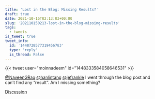 ```yaml
---
title: 'Lost in the Blog: Missing Results?'
draft: true
date: 2021-10-15T02:13:03+00:00
slug: '202110150213-lost-in-the-blog-missing-results'
tags:
  - tweets
is_tweet: true
tweet_info:
  id: '1448728577319456783'
  type: 'reply'
  is_thread: False
---
```




{{< tweet user="moinnadeem" id="1448333584058646531" >}}

[@NaveenGRao](https://x.com/NaveenGRao) [@hanlintang](https://x.com/hanlintang) [@jefrankle](https://x.com/jefrankle) I went through the blog post and can’t find any “result”. Am I missing something?

[Discussion](https://x.com/sytelus/status/1448728577319456783)
